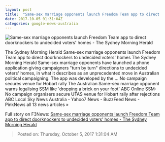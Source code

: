 ```yaml
---
layout: post
title:  "Same-sex marriage opponents launch Freedom Team app to direct doorknockers to undecided voters' homes - The Sydney Morning Herald"
date: 2017-10-05 01:31:04Z
categories: google-news-australia
---
```


![Same-sex marriage opponents launch Freedom Team app to direct doorknockers to undecided voters' homes - The Sydney Morning Herald](http://www.smh.com.au/content/dam/images/g/y/u/p/l/l/image.related.articleLeadwide.620x349.gyum4u.png/1507164700108.jpg)

The Sydney Morning Herald Same-sex marriage opponents launch Freedom Team app to direct doorknockers to undecided voters' homes The Sydney Morning Herald Same-sex marriage opponents have launched a phone application giving campaigners "turn by turn" directions to undecided voters' homes, in what it describes as an unprecedented move in Australian political campaigning. The app was developed by the ... No campaign secures venue for Hobart rally The Australian Same-sex marriage opponent warns legalising SSM like 'dropping a brick on your foot' ABC Online SSM: No campaign organisers secure UTAS venue for Hobart rally after rejections ABC Local Sky News Australia - Yahoo7 News - BuzzFeed News - PinkNews all 13 news articles »


Full story on F3News: [Same-sex marriage opponents launch Freedom Team app to direct doorknockers to undecided voters' homes - The Sydney Morning Herald](http://www.f3nws.com/n/SXcyB)

> Posted on: Thursday, October 5, 2017 1:31:04 AM
